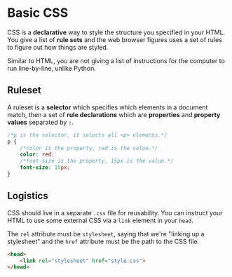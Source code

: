 # Basic CSS

CSS is a **declarative** way to style the structure you specified in your HTML.
You give a list of **rule sets** and the web browser figures uses a set of rules to figure out how things are styled.

Similar to HTML, you are not giving a list of instructions for the computer to run line-by-line, unlike Python.

## Ruleset

A ruleset is a **selector** which specifies which elements in a document match, then a set of **rule declarations** which are **properties** and **property values** separated by `:`.

```css
/*p is the selector, it selects all <p> elements.*/
p {
    /*color is the property, red is the value.*/
    color: red;
    /*font-size is the property, 15px is the value.*/
    font-size: 15px;
}
```

## Logistics

CSS should live in a separate `.css` file for reusability.
You can instruct your HTML to use some external CSS via a `link` element in your `head`.

The `rel` attribute must be `stylesheet`, saying that we're "linking up a stylesheet" and the `href` attribute must be the path to the CSS file.

```html
<head>
    <link rel="stylesheet" href="style.css">
</head>
```
